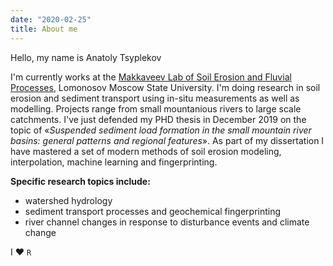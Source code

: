 ```yaml
---
date: "2020-02-25"
title: About me
---
```


Hello, my name is Anatoly Tsyplekov

I'm currently works at the [Makkaveev Lab of Soil Erosion and Fluvial Processes](https://makkaveevlab.com), Lomonosov Moscow State University. I'm doing research in soil erosion and sediment transport using in-situ measurements as well as modelling. Projects range from small mountanious rivers to large scale catchments. I've just defended my PHD thesis in December 2019 on the topic of «*Suspended sediment load formation in the small mountain river basins: general patterns and regional features*». As part of my dissertation I have mastered a set of modern methods of soil erosion modeling, interpolation, machine learning and fingerprinting.

**Specific research topics include:**

* watershed hydrology
* sediment transport processes and geochemical fingerprinting
* river channel changes in response to disturbance events and climate change

I :heart: `R`
